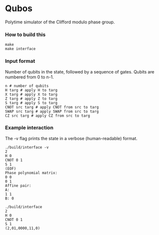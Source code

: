 # Qubos

Polytime simulator of the Clifford modulo phase group.

### How to build this
```
make
make interface
```

### Input format
Number of qubits in the state, followed by a sequence of gates. Qubits are numbered from 0 to n-1.
```
n # number of qubits
H targ # apply H to targ
X targ # apply X to targ
Z targ # apply Z to targ
S targ # apply S to targ
CNOT src targ # apply CNOT from src to targ
SWAP src targ # apply SWAP from src to targ
CZ src targ # apply CZ from src to targ
```

### Example interaction
The -v flag prints the state in a verbose (human-readable) format.

```
./build/interface -v
2
H 0
CNOT 0 1
S 1
(EOF)
Phase polynomial matrix:
0 0 
0 1 
Affine pair:
A:
1 1 
B: 0 
```

```
./build/interface 
2
H 0
CNOT 0 1
S 1
(2,01,0000,11,0)
```
